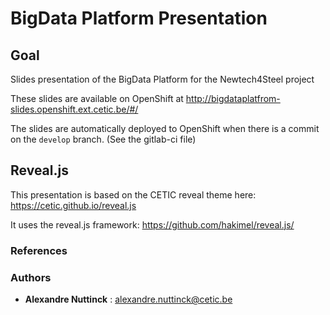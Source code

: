 # BigData Platform Presentation

## Goal

Slides presentation of the BigData Platform for the Newtech4Steel project

These slides are available on OpenShift at http://bigdataplatfrom-slides.openshift.ext.cetic.be/#/

The slides are automatically deployed to OpenShift when there is a commit on the `develop` branch. (See the gitlab-ci file)

## Reveal.js

This presentation is based on the CETIC reveal theme here: https://cetic.github.io/reveal.js

It uses the reveal.js framework: https://github.com/hakimel/reveal.js/

### References

### Authors

* **Alexandre Nuttinck** : alexandre.nuttinck@cetic.be
